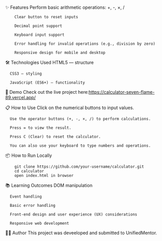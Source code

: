 ✨ Features
        Perform basic arithmetic operations: +, -, ×, /
        
        Clear button to reset inputs
        
        Decimal point support
        
        Keyboard input support
        
        Error handling for invalid operations (e.g., division by zero)
        
        Responsive design for mobile and desktop

🛠️ Technologies Used
      HTML5 — structure
      
      CSS3 — styling
      
      JavaScript (ES6+) — functionality

🚀 Demo
    Check out the live project here:https://calculator-seven-flame-89.vercel.app/

📋 How to Use
      Click on the numerical buttons to input values.
      
      Use the operator buttons (+, -, ×, /) to perform calculations.
      
      Press = to view the result.
      
      Press C (Clear) to reset the calculator.
      
      You can also use your keyboard to type numbers and operations.

📦 How to Run Locally

        git clone https://github.com/your-username/calculator.git
        cd calculator
        open index.html in browser

        
📚 Learning Outcomes
      DOM manipulation
      
      Event handling
      
      Basic error handling
      
      Front-end design and user experience (UX) considerations
      
      Responsive web development

🧑‍💻 Author
This project was deveeloped and submitted to UnifiedMentor.
